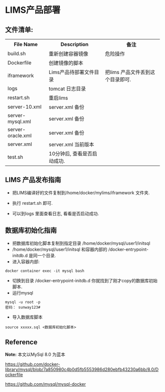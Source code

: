 
LIMS产品部署
==


文件清单:
----

<table width="100%">
<tr><th>File Name</th><th>Description</th><th>备注</th> </tr>
<tr><td>build.sh </td> <td> 重新创建容器镜像 </td> <td> 危险操作</td> </tr>
<tr><td>Dockerfile </td> <td> 创建镜像的脚本 </td> <td> &nbsp;</td> </tr>
<tr><td>iframework </td> <td> Lims产品待部署文件目录 </td> <td> 把lims 产品文件丢到这个目录即可.</td> </tr>

<tr><td>logs </td> <td> tomcat 日志目录  </td> <td> &nbsp;</td> </tr>
<tr><td>restart.sh </td> <td> 重启lims </td> <td> &nbsp;</td> </tr>
<tr><td>server-10.xml </td> <td> server.xml 备份 </td> <td> &nbsp;</td> </tr>
<tr><td>server-mysql.xml </td> <td> server.xml 备份 </td> <td> &nbsp;</td> </tr>
<tr><td>server-oracle.xml </td> <td> server.xml 备份 </td> <td> &nbsp;</td> </tr>
<tr><td>server.xml </td> <td> server.xml 当前版本 </td> <td> &nbsp;</td> </tr>
<tr><td>test.sh </td> <td> 10分钟后, 查看是否启动成功. </td> <td> &nbsp;</td> </tr>
</table>
 
LIMS 产品发布指南
--

- 把LIMS编译好的文件复制到/home/docker/mylims/iframework 文件夹.

- 执行 restart.sh 即可.

- 可以到logs 里面查看日志, 看看是否启动成功. 



数据库初始化指南 
--
- 把数据库初始化脚本复制到指定目录 /home/docker/mysql/user1/initsql   
- /home/docker/mysql/user1/initsql  和容器内部的 /docker-entrypoint-initdb.d 是同一个目录.
- 进入容器内部:
```
docker container exec -it mysql bash 
```
- 切换到目录 /docker-entrypoint-initdb.d  你就找到了刚才copy的数据库初始脚本.
- 运行mysql
```
mysql -u root -p 
密码： sunway123#
```
- 导入数据库脚本
```
source xxxxx.sql <数据库初始化脚本> 
```


Reference
---

**Note:** 本文以MySql 8.0 为蓝本

https://github.com/docker-library/mysql/blob/7a850980c4b0d5fb5553986d280ebfb43230a6bb/8.0/Dockerfile

https://github.com/mysql/mysql-docker

